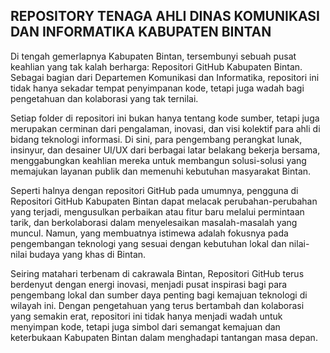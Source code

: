 ## REPOSITORY TENAGA AHLI DINAS KOMUNIKASI DAN INFORMATIKA KABUPATEN BINTAN

Di tengah gemerlapnya Kabupaten Bintan, tersembunyi sebuah pusat keahlian yang tak kalah berharga: Repositori GitHub Kabupaten Bintan. Sebagai bagian dari Departemen Komunikasi dan Informatika, repositori ini tidak hanya sekadar tempat penyimpanan kode, tetapi juga wadah bagi pengetahuan dan kolaborasi yang tak ternilai.

Setiap folder di repositori ini bukan hanya tentang kode sumber, tetapi juga merupakan cerminan dari pengalaman, inovasi, dan visi kolektif para ahli di bidang teknologi informasi. Di sini, para pengembang perangkat lunak, insinyur, dan desainer UI/UX dari berbagai latar belakang bekerja bersama, menggabungkan keahlian mereka untuk membangun solusi-solusi yang memajukan layanan publik dan memenuhi kebutuhan masyarakat Bintan.

Seperti halnya dengan repositori GitHub pada umumnya, pengguna di Repositori GitHub Kabupaten Bintan dapat melacak perubahan-perubahan yang terjadi, mengusulkan perbaikan atau fitur baru melalui permintaan tarik, dan berkolaborasi dalam menyelesaikan masalah-masalah yang muncul. Namun, yang membuatnya istimewa adalah fokusnya pada pengembangan teknologi yang sesuai dengan kebutuhan lokal dan nilai-nilai budaya yang khas di Bintan.

Seiring matahari terbenam di cakrawala Bintan, Repositori GitHub terus berdenyut dengan energi inovasi, menjadi pusat inspirasi bagi para pengembang lokal dan sumber daya penting bagi kemajuan teknologi di wilayah ini. Dengan pengetahuan yang terus bertambah dan kolaborasi yang semakin erat, repositori ini tidak hanya menjadi wadah untuk menyimpan kode, tetapi juga simbol dari semangat kemajuan dan keterbukaan Kabupaten Bintan dalam menghadapi tantangan masa depan.
